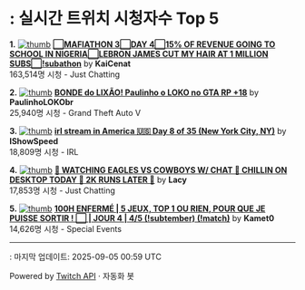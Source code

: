 # : 실시간 트위치 시청자수 Top 5

**1.** [![thumb](https://static-cdn.jtvnw.net/previews-ttv/live_user_kaicenat-320x180.jpg)](https://twitch.tv/KaiCenat)
**[⬜MAFIATHON 3⬜DAY 4⬜15% OF REVENUE GOING TO SCHOOL IN NIGERIA⬜LEBRON JAMES CUT MY HAIR AT 1 MILLION SUBS⬜!subathon](https://twitch.tv/KaiCenat)** by **KaiCenat**<br>163,514명 시청  - Just Chatting

**2.** [![thumb](https://static-cdn.jtvnw.net/previews-ttv/live_user_paulinholokobr-320x180.jpg)](https://twitch.tv/PaulinhoLOKObr)
**[BONDE do LIXÃO! Paulinho o LOKO no GTA RP +18](https://twitch.tv/PaulinhoLOKObr)** by **PaulinhoLOKObr**<br>25,940명 시청  - Grand Theft Auto V

**3.** [![thumb](https://static-cdn.jtvnw.net/previews-ttv/live_user_ishowspeed-320x180.jpg)](https://twitch.tv/IShowSpeed)
**[irl stream in America 🇺🇸  Day 8 of 35 (New York City, NY)](https://twitch.tv/IShowSpeed)** by **IShowSpeed**<br>18,809명 시청  - IRL

**4.** [![thumb](https://static-cdn.jtvnw.net/previews-ttv/live_user_lacy-320x180.jpg)](https://twitch.tv/Lacy)
**[🏈 WATCHING EAGLES VS COWBOYS W/ CHAT 🏈 CHILLIN ON DESKTOP TODAY 🏈 2K RUNS LATER 🏈](https://twitch.tv/Lacy)** by **Lacy**<br>17,853명 시청  - Just Chatting

**5.** [![thumb](https://static-cdn.jtvnw.net/previews-ttv/live_user_kamet0-320x180.jpg)](https://twitch.tv/Kamet0)
**[100H ENFERMÉ | 5 JEUX, TOP 1 OU RIEN, POUR QUE JE PUISSE SORTIR ! ⬜️ | JOUR 4 | 4/5 (!subtember) (!match)](https://twitch.tv/Kamet0)** by **Kamet0**<br>14,626명 시청  - Special Events


---
: 마지막 업데이트: 2025-09-05 00:59 UTC

Powered by [Twitch API](https://dev.twitch.tv/docs/api/reference) · 자동화 봇